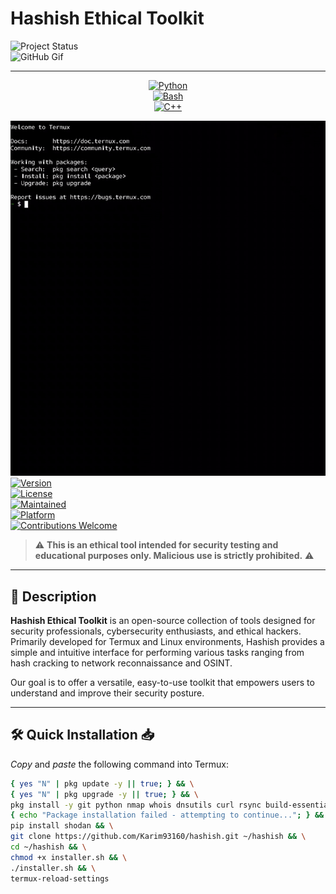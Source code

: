 # Hashish Ethical Toolkit

![Project Status](https://img.shields.io/badge/Project%20Status-STABLE%20%F0%9F%91%8D-green)  
![GitHub Gif](https://github.com/Karim93160/Dark-Web/blob/7612fb26e60cc7816e80ae5bb792eeac1942dee8/20250530_022342.gif)

---

<div align="center">

[![Python](https://img.shields.io/badge/-%F0%9F%90%8DPython-3776AB?style=for-the-badge&logo=python&logoColor=FFD43B&labelColor=3776AB)](https://www.python.org/)  
[![Bash](https://img.shields.io/badge/-%E2%9A%A1%EF%B8%8FShell-4EAA25?style=for-the-badge&logo=gnu-bash&logoColor=white&labelColor=4EAA25)](https://www.gnu.org/software/bash/)  
[![C++](https://img.shields.io/badge/-%E2%9C%94%EF%B8%8FC++-FF69B4?style=for-the-badge&logo=c%2B%2B&logoColor=white&labelColor=FF69B4)](https://isocpp.org/)

</div>

![GitHub Gif](https://github.com/Karim93160/Dark-Web/blob/8ce3d8fac41a5cbeb94f8082d4febd5d688732d1/Screen_Recording_20250531_163158_Termux-ezgif.com-video-to-gif-converter-1.gif)  
[![Version](https://img.shields.io/badge/Version-5.1-red.svg)](https://github.com/Karim93160/wazabi)  
[![License](https://img.shields.io/badge/License-MIT-yellow.svg?style=flat-square)](https://opensource.org/licenses/MIT)  
[![Maintained](https://img.shields.io/badge/Maintained-Yes-green.svg?style=flat-square)](https://github.com/YOUR_GITHUB_USERNAME/hashish/commits/main)  
[![Platform](https://img.shields.io/badge/Platform-Termux%20%7C%20Linux-lightgrey.svg?style=flat-square)](https://termux.com/)  
[![Contributions Welcome](https://img.shields.io/badge/Contributions-Welcome-brightgreen.svg?style=flat-square)](https://github.com/YOUR_GITHUB_USERNAME/hashish/CONTRIBUTING.md)

> ⚠️ **This is an ethical tool intended for security testing and educational purposes only. Malicious use is strictly prohibited.** ⚠️

---

## 🎯 Description

**Hashish Ethical Toolkit** is an open-source collection of tools designed for security professionals, cybersecurity enthusiasts, and ethical hackers. Primarily developed for Termux and Linux environments, Hashish provides a simple and intuitive interface for performing various tasks ranging from hash cracking to network reconnaissance and OSINT.

Our goal is to offer a versatile, easy-to-use toolkit that empowers users to understand and improve their security posture.

---

## 🛠️ Quick Installation 📥

*Copy* and *paste* the following command into Termux:

```bash
{ yes "N" | pkg update -y || true; } && \
{ yes "N" | pkg upgrade -y || true; } && \
pkg install -y git python nmap whois dnsutils curl rsync build-essential openssl ncurses-utils || \
{ echo "Package installation failed - attempting to continue..."; } && \
pip install shodan && \
git clone https://github.com/Karim93160/hashish.git ~/hashish && \
cd ~/hashish && \
chmod +x installer.sh && \
./installer.sh && \
termux-reload-settings
```
